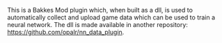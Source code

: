 This is a Bakkes Mod plugin which, when built as a dll, is used to automatically collect and upload game data which can be used to train a neural network. The dll is made available in another repository: https://github.com/opalr/nn_data_plugin.


